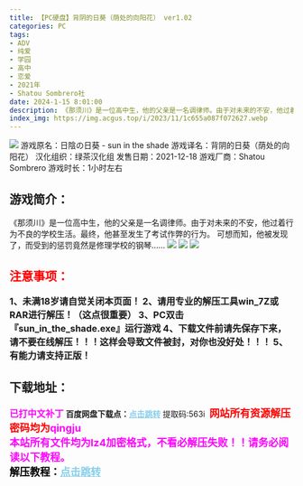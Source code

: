 ```yaml
---
title: 【PC硬盘】背阴的日葵（荫处的向阳花） ver1.02
categories: PC
tags:
- ADV
- 纯爱
- 学园
- 高中
- 恋爱
- 2021年
- Shatou Sombrero社
date: 2024-1-15 8:01:00
description: 《那须川》是一位高中生，他的父亲是一名调律师。由于对未来的不安，他过着行为不良的学校生活。最终，他甚至发生了考试作弊的行为。可想而知，他被发现了，而受到的惩罚竟然是修理学校的钢琴……
index_img: https://img.acgus.top/i/2023/11/1c655a087f072627.webp
---
```

![](https://img.acgus.top/i/2023/11/1c655a087f072627.webp)
游戏原名：日陰の日葵 - sun in the shade
游戏译名：背阴的日葵（荫处的向阳花）
汉化组织：绿茶汉化组
发售日期：2021-12-18
游戏厂商：Shatou Sombrero
游戏时长：1小时左右

## 游戏简介：
《那须川》是一位高中生，他的父亲是一名调律师。由于对未来的不安，他过着行为不良的学校生活。最终，他甚至发生了考试作弊的行为。
可想而知，他被发现了，而受到的惩罚竟然是修理学校的钢琴……
![](https://img.acgus.top/i/2023/11/fbdfe0f3fb072636.webp)
![](https://img.acgus.top/i/2023/11/3f6ef451b2072633.webp)
![](https://img.acgus.top/i/2023/11/9c24b6014f072631.webp)





## <font color=#FF0000 >注意事项：</font>
<font size=3><b>1、未满18岁请自觉关闭本页面！
2、请用专业的解压工具win_7Z或RAR进行解压！（这点很重要）
3、PC双击『sun_in_the_shade.exe』运行游戏
4、下载文件前请先保存下来，请不要在线解压！！！这样会导致文件被封，对你也没好处！！！
5、有能力请支持正版！</b></font>

## 下载地址：
<font color=#FF00FF size=3><b>已打中文补丁</b></font>
<b>百度网盘下载点：</b><a href="https://pan.baidu.com/s/1pUoGhkSkh-rryTdcy9X7hg?pwd=563i" style="color: #87CEEB;"><b>点击跳转</b></a> 提取码:563i
<a style="padding: 0" href="https://post.qingju.org/AD/"><img style="max-width:100%" src="https://img.acgus.top/i/2024/07/478f689b8021d8d499ab43d21acf137a.gif" alt=""></a>
<b><font color=#FF0000 size=4>网站所有资源解压密码均为</b></font><b><font color=#FF00FF size=4>qingju</font><font color=#FF0000 ></font></b><br><b><font color=#FF00FF size=4>本站所有文件均为lz4加密格式，不看必解压失败！！请务必阅读以下教程。</b></font><br><b><font color=#000 size=4>解压教程：</b><a href="https://post.qingju.org/tutorial/000/" style="color: #87CEEB;"><b>点击跳转</b></a>